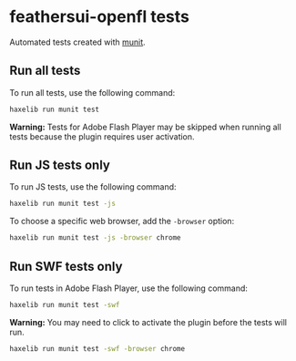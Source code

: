 # feathersui-openfl tests

Automated tests created with [munit](https://github.com/massiveinteractive/MassiveUnit).

## Run all tests

To run all tests, use the following command:


```sh
haxelib run munit test
```

**Warning:** Tests for Adobe Flash Player may be skipped when running all tests because the plugin requires user activation.

## Run JS tests only

To run JS tests, use the following command:


```sh
haxelib run munit test -js
```

To choose a specific web browser, add the `-browser` option:

```sh
haxelib run munit test -js -browser chrome
```

## Run SWF tests only

To run tests in Adobe Flash Player, use the following command:

```sh
haxelib run munit test -swf
```

**Warning:** You may need to click to activate the plugin before the tests will run.

```sh
haxelib run munit test -swf -browser chrome
```